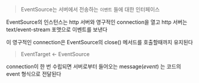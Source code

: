 

> EventSource는 서버에서 전송하는 `이벤트` 들에 대한 인터페이스

EventSource의 인스턴스는 http 서버와 영구적인 connection을  열고
http 서버는 text/event-stream 포맷으로 이벤트를 보낸다

이 영구적인 connection은 EventSource의 close() 메서드를 호출할때까지 유지된다

> EventTarget <- EventSource

connection이 한 번 수립되면 서버로부터 들어오는 message(*event*) 는 코드의 event 형식으로 전달된다
